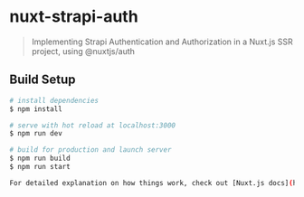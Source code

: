 # nuxt-strapi-auth

> Implementing Strapi Authentication and Authorization in a Nuxt.js SSR project, using @nuxtjs/auth

## Build Setup

```bash
# install dependencies
$ npm install

# serve with hot reload at localhost:3000
$ npm run dev

# build for production and launch server
$ npm run build
$ npm run start

For detailed explanation on how things work, check out [Nuxt.js docs](https://nuxtjs.org).
```
